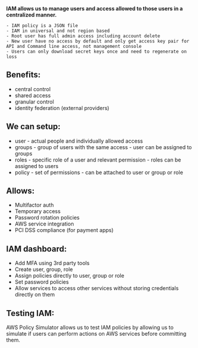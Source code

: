 __IAM allows us to manage users and access allowed to those users in a centralized manner.__

	- IAM policy is a JSON file
	- IAM in universal and not region based
	- Root user has full admin access including account delete
	- New user have no access by default and only get access key pair for API and Command line access, not management console
	- Users can only download secret keys once and need to regenerate on loss
## Benefits:
- central control
- shared access
- granular control
- identity federation (external providers)

## We can setup:
- user - actual people and individually allowed access
- groups - group of users with the same access - user can be assigned to groups
- roles - specific role of a user and relevant permission - roles can be assigned to users
- policy - set of permissions - can be attached to user or group or role

## Allows:
- Multifactor auth 
- Temporary access
- Password rotation policies
- AWS service integration
- PCI DSS compliance (for payment apps)

## IAM dashboard:
- Add MFA using 3rd party tools
- Create user, group, role
- Assign policies directly to user, group or role
- Set password policies
- Allow services to access other services without storing credentials directly on them

## Testing IAM:
AWS Policy Simulator allows us to test IAM policies by allowing us to simulate if users can perform actions on AWS services before committing them.




